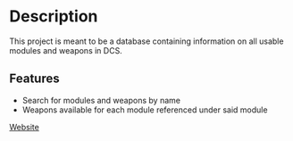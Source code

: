 # Description

This project is meant to be a database containing information on all usable modules and weapons in DCS.

## Features

* Search for modules and weapons by name
* Weapons available for each module referenced under said module

[Website](https://dzsek.github.io/dcsdb)
